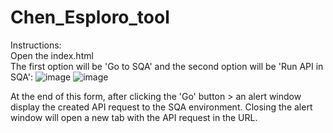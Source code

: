 # Chen_Esploro_tool

Instructions:
<br>
Open the index.html <br>
The first option will be 'Go to SQA' and the second option will be 'Run API in SQA':
![image](https://user-images.githubusercontent.com/53993504/176745790-27fb5354-1403-4096-bff5-5a2e26e53e16.png)
![image](https://user-images.githubusercontent.com/53993504/176745807-fa0ea5c4-cbb9-4881-ac1c-5ee4e6a7d5e4.png)

At the end of this form, after clicking the 'Go' button > an alert window display the created API request to the SQA environment.
Closing the alert window will open a new tab with the API request in the URL.
